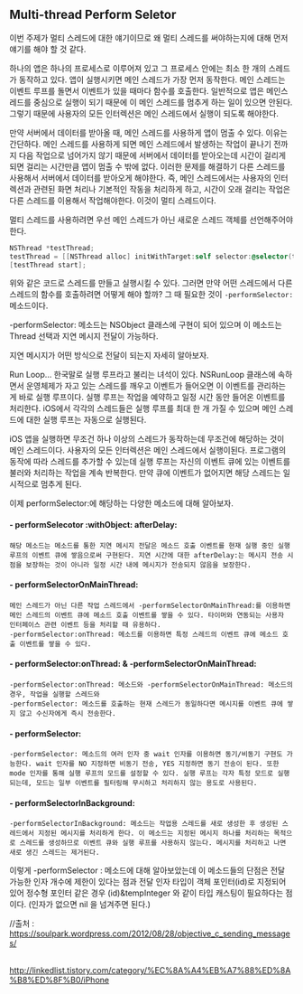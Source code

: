 ## Multi-thread Perform Seletor

이번 주제가 멀티 스레드에 대한 얘기이므로 왜 멀티 스레드를 써야하는지에 대해 먼저 얘기를 해야 할 것 같다.

하나의 앱은 하나의 프로세스로 이루어져 있고 그 프로세스 안에는 최소 한 개의 스레드가 동작하고 있다. 앱이 실행시키면 메인 스레드가 가장 먼저 동작한다.  메인 스레드는 이벤트 루프를 돌면서 이벤트가 있을 때마다 함수를 호출한다. 일반적으로 앱은 메인스레드를 중심으로 실행이 되기 때문에 이 메인 스레드를 멈추게 하는 일이 있으면 안된다. 그렇기 때문에 사용자의 모든 인터렉션은 메인 스레드에서 실행이 되도록 해야한다. 

만약 서버에서 데이터를 받아올 때, 메인 스레드를 사용하게 앱이 멈출 수 있다. 이유는 간단하다. 메인 스레드를 사용하게 되면 메인 스레드에서 발생하는 작업이 끝나기 전까지 다음 작업으로 넘어가지 않기 때문에 서버에서 데이터를 받아오는데 시간이 걸리게 되면 걸리는 시간만큼 앱이 멈출 수 밖에 없다. 이러한 문제를 해결하기 다른 스레드를 사용해서 서버에서 데이터를 받아오게 해야한다. 즉, 메인 스레드에서는 사용자의 인터렉션과 관련된 화면 처리나 기본적인 작동을 처리하게 하고, 시간이 오래 걸리는 작업은 다른 스레드를 이용해서 작업해야한다. 이것이 멀티 스레드이다. 

멀티 스레드를 사용하려면 우선 메인 스레드가 아닌 새로운 스레드 객체를 선언해주어야 한다. 

```objective-c
NSThread *testThread;
testThread = [[NSThread alloc] initWithTarget:self selector:@selector(test) object:nil];
[testThread start];
```

위와 같은 코드로 스레드를 만들고 실행시킬 수 있다. 그러면 만약 어떤 스레드에서 다른 스레드의 함수를 호출하려면 어떻게 해야 할까? 그 때 필요한 것이 `-performSelector:` 메소드이다.

-performSelector: 메소드는 NSObject 클래스에 구현이 되어 있으며 이 메소드는 Thread 선택과 지연 메시지 전달이 가능하다. 

지연 메시지가 어떤 방식으로 전달이 되는지 자세히 알아보자.

Run Loop… 한국말로 실행 루프라고 불리는 녀석이 있다. NSRunLoop 클래스에 속하면서 운영체제가 자고 있는 스레드를 깨우고 이벤트가 들어오면 이 이벤트를 관리하는 게 바로 실행 루프이다. 실행 루프는 작업을 예약하고 일정 시간 동안 들어온 이벤트를 처리한다. iOS에서 각각의 스레드들은 실행 루프를 최대 한 개 가질 수 있으며 메인 스레드에 대한 실행 루프는 자동으로 실행된다. 

 iOS 앱을 실행하면 무조건 하나 이상의 스레드가 동작하는데 무조건에 해당하는 것이 메인 스레드이다. 사용자의 모든 인터렉션은 메인 스레드에서 실행이된다. 프로그램의 동작에 따라 스레드를 추가할 수 있는데 실행 루프는 자신의 이벤트 큐에 있는 이벤트를 불러와 처리하는 작업을 계속 반복한다. 만약 큐에 이벤트가 없어지면 해당 스레드는 일시적으로 멈추게 된다. 

이제 performSelector:에 해당하는 다양한 메소드에 대해 알아보자.

####  - performSelecotor :withObject: afterDelay:

`````
해당 메소드는 메소드를 통한 지연 메시지 전달은 메소드 호출 이벤트를 현재 실행 중인 실행 루프의 이벤트 큐에 쌓음으로써 구현된다. 지연 시간에 대한 afterDelay:는 메시지 전송 시점을 보장하는 것이 아니라 일정 시간 내에 메시지가 전송되지 않음을 보장한다.
`````

#### - performSelectorOnMainThread:

````
메인 스레드가 아닌 다른 작업 스레드에서 -performSelectorOnMainThread:를 이용하면 메인 스레드의 이벤트 큐에 메소드 호출 이벤트를 쌓을 수 있다. 타이머와 연동되는 사용자 인터페이스 관련 이벤트 등을 처리할 때 유용하다.
-performSelector:onThread: 메소드를 이용하면 특정 스레드의 이벤트 큐에 메소드 호출 이벤트를 쌓을 수 있다.
````

#### - performSelector:onThread: & -performSelectorOnMainThread:

````
-performSelector:onThread: 메소드와 -performSelectorOnMainThread: 메소드의 경우, 작업을 실행할 스레드와
-performSelector: 메소드를 호출하는 현재 스레드가 동일하다면 메시지를 이벤트 큐에 쌓지 않고 수신자에게 즉시 전송한다.
````

#### - performSelector: 

````
-performSelector: 메소드의 여러 인자 중 wait 인자를 이용하면 동기/비동기 구현도 가능한다. wait 인자를 NO 지정하면 비동기 전송, YES 지정하면 동기 전송이 된다. 또한  mode 인자를 통해 실행 루프의 모드를 설정할 수 있다. 실행 루프는 각자 특정 모드로 실행되는데, 모드는 일부 이벤트를 필터링해 무시하고 처리하지 않는 용도로 사용된다.
````

#### - performSelectorInBackground: 

````
-performSelectorInBackground: 메소드는 작업용 스레드를 새로 생성한 후 생성된 스레드에서 지정된 메시지를 처리하게 한다. 이 메소드는 지정된 메시지 하나를 처리하는 목적으로 스레드를 생성하므로 이벤트 큐와 실행 루프를 사용하지 않는다. 메시지를 처리하고 나면 새로 생긴 스레드는 제거된다.
````

이렇게 -performSelector : 메소드에 대해 알아보았는데 이 메소드들의 단점은 전달 가능한 인자 개수에 제한이 있다는 점과 전달 인자 타입이 객체 포인터(id)로 지정되어 있어 정수형 포인터 같은 경우 (id)&tempInteger 와 같이 타입 캐스팅이 필요하다는 점이다. (인자가 없으면 nil 을 넘겨주면 된다.)



//출처 : https://soulpark.wordpress.com/2012/08/28/objective_c_sending_messages/

​	     http://linkedlist.tistory.com/category/%EC%8A%A4%EB%A7%88%ED%8A%B8%ED%8F%B0/iPhone





